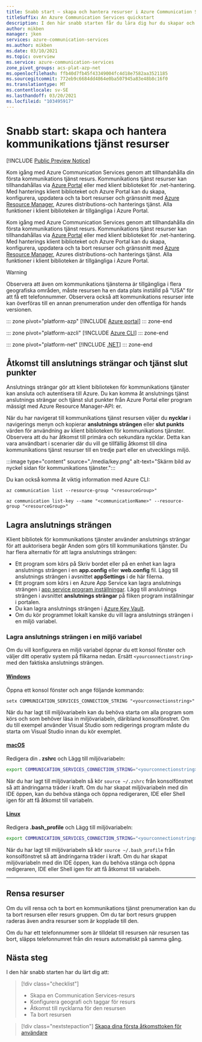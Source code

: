 ```yaml
---
title: Snabb start – skapa och hantera resurser i Azure Communication Services
titleSuffix: An Azure Communication Services quickstart
description: I den här snabb starten får du lära dig hur du skapar och hanterar din första Azure Communication Services-resurs.
author: mikben
manager: jken
services: azure-communication-services
ms.author: mikben
ms.date: 03/10/2021
ms.topic: overview
ms.service: azure-communication-services
zone_pivot_groups: acs-plat-azp-net
ms.openlocfilehash: ffb40d7fb45f43349004fc4d18e7582aa3521185
ms.sourcegitcommit: 772eb9c6684dd4864e0ba507945a83e48b8c16f0
ms.translationtype: MT
ms.contentlocale: sv-SE
ms.lasthandoff: 03/20/2021
ms.locfileid: "103495917"
---
```

# <a name="quickstart-create-and-manage-communication-services-resources"></a>Snabb start: skapa och hantera kommunikations tjänst resurser

[!INCLUDE [Public Preview Notice](../includes/public-preview-include.md)]

Kom igång med Azure Communication Services genom att tillhandahålla din första kommunikations tjänst resurs. Kommunikations tjänst resurser kan tillhandahållas via [Azure Portal](https://portal.azure.com) eller med klient biblioteket för .net-hantering. Med hanterings klient biblioteket och Azure Portal kan du skapa, konfigurera, uppdatera och ta bort resurser och gränssnitt med [Azure Resource Manager](../../azure-resource-manager/management/overview.md), Azures distributions-och hanterings tjänst. Alla funktioner i klient biblioteken är tillgängliga i Azure Portal. 


Kom igång med Azure Communication Services genom att tillhandahålla din första kommunikations tjänst resurs. Kommunikations tjänst resurser kan tillhandahållas via [Azure Portal](https://portal.azure.com) eller med klient biblioteket för .net-hantering. Med hanterings klient biblioteket och Azure Portal kan du skapa, konfigurera, uppdatera och ta bort resurser och gränssnitt med [Azure Resource Manager](../../azure-resource-manager/management/overview.md), Azures distributions-och hanterings tjänst. Alla funktioner i klient biblioteken är tillgängliga i Azure Portal.

> [!WARNING]
> Observera att även om kommunikations tjänsterna är tillgängliga i flera geografiska områden, måste resursen ha en data plats inställd på "USA" för att få ett telefonnummer. Observera också att kommunikations resurser inte kan överföras till en annan prenumeration under den offentliga för hands versionen.

::: zone pivot="platform-azp"
[!INCLUDE [Azure portal](./includes/create-resource-azp.md)]
::: zone-end

::: zone pivot="platform-azcli"
[!INCLUDE [Azure CLI](./includes/create-resource-azcli.md)]
::: zone-end

::: zone pivot="platform-net"
[!INCLUDE [.NET](./includes/create-resource-net.md)]
::: zone-end

## <a name="access-your-connection-strings-and-service-endpoints"></a>Åtkomst till anslutnings strängar och tjänst slut punkter

Anslutnings strängar gör att klient biblioteken för kommunikations tjänster kan ansluta och autentisera till Azure. Du kan komma åt anslutnings tjänst anslutnings strängar och tjänst slut punkter från Azure Portal eller program mässigt med Azure Resource Manager-API: er.

När du har navigerat till kommunikations tjänst resursen väljer du **nycklar** i navigerings menyn och kopierar **anslutnings strängen** eller **slut punkts** värden för användning av klient biblioteken för kommunikations tjänster. Observera att du har åtkomst till primära och sekundära nycklar. Detta kan vara användbart i scenarier där du vill ge tillfällig åtkomst till dina kommunikations tjänst resurser till en tredje part eller en utvecklings miljö.

:::image type="content" source="./media/key.png" alt-text="Skärm bild av nyckel sidan för kommunikations tjänster.":::

Du kan också komma åt viktig information med Azure CLI:

```azurecli
az communication list --resource-group "<resourceGroup>"

az communication list-key --name "<communicationName>" --resource-group "<resourceGroup>"
```

## <a name="store-your-connection-string"></a>Lagra anslutnings strängen

Klient bibliotek för kommunikations tjänster använder anslutnings strängar för att auktorisera begär Anden som görs till kommunikations tjänster. Du har flera alternativ för att lagra anslutnings strängen:

* Ett program som körs på Skriv bordet eller på en enhet kan lagra anslutnings strängen i en **app.config** eller **web.config** fil. Lägg till anslutnings strängen i avsnittet **appSettings** i de här filerna.
* Ett program som körs i en Azure App Service kan lagra anslutnings strängen i [app service program inställningar](../../app-service/configure-common.md). Lägg till anslutnings strängen i avsnittet **anslutnings strängar** på fliken program inställningar i portalen.
* Du kan lagra anslutnings strängen i [Azure Key Vault](../../data-factory/store-credentials-in-key-vault.md).
* Om du kör programmet lokalt kanske du vill lagra anslutnings strängen i en miljö variabel.

### <a name="store-your-connection-string-in-an-environment-variable"></a>Lagra anslutnings strängen i en miljö variabel

Om du vill konfigurera en miljö variabel öppnar du ett konsol fönster och väljer ditt operativ system på flikarna nedan. Ersätt `<yourconnectionstring>` med den faktiska anslutnings strängen.

#### <a name="windows"></a>[Windows](#tab/windows)

Öppna ett konsol fönster och ange följande kommando:

```console
setx COMMUNICATION_SERVICES_CONNECTION_STRING "<yourconnectionstring>"
```

När du har lagt till miljövariabeln kan du behöva starta om alla program som körs och som behöver läsa in miljövariabeln, däribland konsolfönstret. Om du till exempel använder Visual Studio som redigerings program måste du starta om Visual Studio innan du kör exemplet.

#### <a name="macos"></a>[macOS](#tab/unix)

Redigera din **. zshrc** och Lägg till miljövariabeln:

```bash
export COMMUNICATION_SERVICES_CONNECTION_STRING="<yourconnectionstring>"
```

När du har lagt till miljövariabeln så kör `source ~/.zshrc` från konsolfönstret så att ändringarna träder i kraft. Om du har skapat miljövariabeln med din IDE öppen, kan du behöva stänga och öppna redigeraren, IDE eller Shell igen för att få åtkomst till variabeln.

#### <a name="linux"></a>[Linux](#tab/linux)

Redigera **.bash_profile** och Lägg till miljövariabeln:

```bash
export COMMUNICATION_SERVICES_CONNECTION_STRING="<yourconnectionstring>"
```

När du har lagt till miljövariabeln så kör `source ~/.bash_profile` från konsolfönstret så att ändringarna träder i kraft. Om du har skapat miljövariabeln med din IDE öppen, kan du behöva stänga och öppna redigeraren, IDE eller Shell igen för att få åtkomst till variabeln.

---

## <a name="clean-up-resources"></a>Rensa resurser

Om du vill rensa och ta bort en kommunikations tjänst prenumeration kan du ta bort resursen eller resurs gruppen. Om du tar bort resurs gruppen raderas även andra resurser som är kopplade till den.

Om du har ett telefonnummer som är tilldelat till resursen när resursen tas bort, släpps telefonnumret från din resurs automatiskt på samma gång.

## <a name="next-steps"></a>Nästa steg

I den här snabb starten har du lärt dig att:

> [!div class="checklist"]
> * Skapa en Communication Services-resurs
> * Konfigurera geografi och taggar för resurs
> * Åtkomst till nycklarna för den resursen
> * Ta bort resursen

> [!div class="nextstepaction"]
> [Skapa dina första åtkomsttoken för användare](access-tokens.md)
